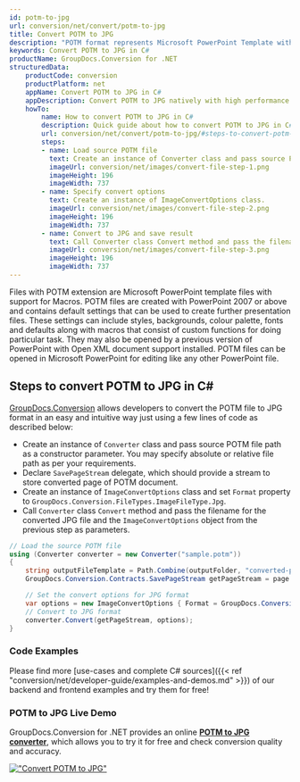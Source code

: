 ```yaml
---
id: potm-to-jpg
url: conversion/net/convert/potm-to-jpg
title: Convert POTM to JPG
description: "POTM format represents Microsoft PowerPoint Template with .potm extension. Learn how to convert POTM to JPG file programmatically in C# language using GroupDocs.Conversion for .NET library."
keywords: Convert POTM to JPG in C#
productName: GroupDocs.Conversion for .NET
structuredData:
    productCode: conversion
    productPlatform: net
    appName: Convert POTM to JPG in C#
    appDescription: Convert POTM to JPG natively with high performance using C# language and server side GroupDocs.Conversion for .NET APIs, without the use of any software like Microsoft or Open Office.
    howTo:
        name: How to convert POTM to JPG in C# 
        description: Quick guide about how to convert POTM to JPG in C# with high performance and accuracy.
        url: conversion/net/convert/potm-to-jpg/#steps-to-convert-potm-to-jpg-in-c
        steps:
        - name: Load source POTM file 
          text: Create an instance of Converter class and pass source POTM file path as a constructor parameter. You may specify absolute or relative file path as per your requirements. 
          imageUrl: conversion/net/images/convert-file-step-1.png
          imageHeight: 196
          imageWidth: 737
        - name: Specify convert options 
          text: Create an instance of ImageConvertOptions class.
          imageUrl: conversion/net/images/convert-file-step-2.png
          imageHeight: 196
          imageWidth: 737
        - name: Convert to JPG and save result 
          text: Call Converter class Convert method and pass the filename for the converted HTML file and the ImageConvertOptions object from the previous step as parameters.
          imageUrl: conversion/net/images/convert-file-step-3.png
          imageHeight: 196
          imageWidth: 737
---
```


Files with POTM extension are Microsoft PowerPoint template files with support for Macros. POTM files are created with PowerPoint 2007 or above and contains default settings that can be used to create further presentation files. These settings can include styles, backgrounds, colour palette, fonts and defaults along with macros that consist of custom functions for doing particular task. They may also be opened by a previous version of PowerPoint with Open XML document support installed. POTM files can be opened in Microsoft PowerPoint for editing like any other PowerPoint file.

## Steps to convert POTM to JPG in C#

[GroupDocs.Conversion](https://products.groupdocs.com/conversion/net) allows developers to convert the POTM file to JPG format in an easy and intuitive way just using a few lines of code as described below:

* Create an instance of `Converter` class and pass source POTM file path as a constructor parameter. You may specify absolute or relative file path as per your requirements. 
* Declare `SavePageStream` delegate, which should provide a stream to store converted page of POTM document.
* Create an instance of `ImageConvertOptions` class and set `Format` property to `GroupDocs.Conversion.FileTypes.ImageFileType.Jpg`.
* Call `Converter` class `Convert` method and pass the filename for the converted JPG file and the `ImageConvertOptions` object from the previous step as parameters.

```csharp
// Load the source POTM file
using (Converter converter = new Converter("sample.potm"))
{
    string outputFileTemplate = Path.Combine(outputFolder, "converted-page-{0}.jpg");
    GroupDocs.Conversion.Contracts.SavePageStream getPageStream = page => new FileStream(string.Format(outputFileTemplate, page), FileMode.Create);

    // Set the convert options for JPG format
    var options = new ImageConvertOptions { Format = GroupDocs.Conversion.FileTypes.ImageFileType.Jpg };   
    // Convert to JPG format
    converter.Convert(getPageStream, options);
}
```

### Code Examples

Please find more [use-cases and complete C# sources]({{< ref "conversion/net/developer-guide/examples-and-demos.md" >}}) of our backend and frontend examples and try them for free!

### POTM to JPG Live Demo

GroupDocs.Conversion for .NET provides an online [**POTM to JPG converter**](https://products.groupdocs.app/conversion/potm-to-jpg), which allows you to try it for free and check conversion quality and accuracy.

[!["Convert POTM to JPG"](conversion/net/images/convert-to-jpg/convert-potm-to-jpg.png)](https://products.groupdocs.app/conversion/potm-to-jpg)